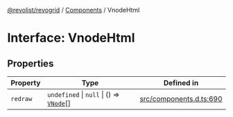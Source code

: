 [@revolist/revogrid](README.md) / [Components](Namespace.Components.md) / VnodeHtml

# Interface: VnodeHtml

## Properties

| Property | Type | Defined in |
| ------ | ------ | ------ |
| `redraw` | `undefined` \| `null` \| () => [`VNode`](Interface.VNode.md)[] | [src/components.d.ts:690](https://github.com/revolist/revogrid/blob/1d7f63e049242097564b7da6ec33fe3875543951/src/components.d.ts#L690) |
